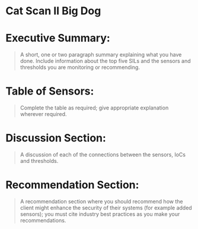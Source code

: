 # Cat Scan II Big Dog
# Executive Summary:
> A short, one or two paragraph summary explaining what you have done. Include information about the top five SILs and the sensors and thresholds you are monitoring or recommending.
# Table of Sensors:
> Complete the table as required; give appropriate explanation wherever required.
>
> 
# Discussion Section:
> A discussion of each of the connections between the sensors, IoCs and thresholds.
# Recommendation Section:
> A recommendation section where you should recommend how the client might enhance the security of their systems (for example added sensors); you must cite industry best practices as you make your recommendations.
